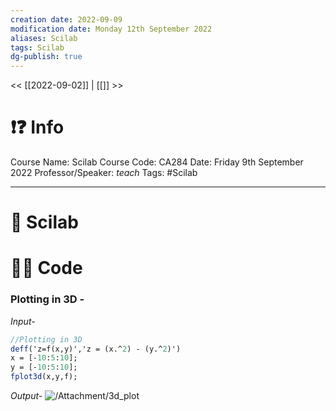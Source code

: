 ```yaml
---
creation date: 2022-09-09
modification date: Monday 12th September 2022
aliases: Scilab
tags: Scilab
dg-publish: true
---
```

<< [[2022-09-02]] | [[]] >>

# ❗❓ Info
Course Name: Scilab
Course Code: CA284
Date: Friday 9th September 2022
Professor/Speaker: *teach*
Tags: #Scilab 

---
# 📑 Scilab

# 👨‍💻 Code

### Plotting in 3D -

*Input-*
```scilab
//Plotting in 3D
deff('z=f(x,y)','z = (x.^2) - (y.^2)')
x = [-10:5:10];
y = [-10:5:10];
fplot3d(x,y,f);
```

*Output-*
 ![/Attachment/3d_plot](3d_plot.png)